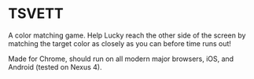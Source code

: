 TSVETT
======

A color matching game.
Help Lucky reach the other side of the screen by matching the target color as closely as you can before time runs out! 


Made for Chrome, should run on all modern major browsers, iOS, and Android (tested on Nexus 4).

